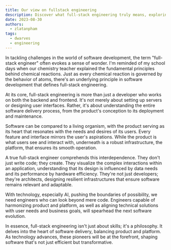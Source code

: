 ```yaml
---
title: Our view on fullstack engineering
description: Discover what full-stack engineering truly means, exploring how skilled developers blend frontend, backend, and infrastructure knowledge to create seamless, user-focused software solutions.
date: 2023-08-30
authors:
  - zlatanpham
tags:
  - dwarves
  - engineering
---
```


In tackling challenges in the world of software development, the term "full-stack engineer" often evokes a sense of wonder. I'm reminded of my school days when our chemistry teacher explained the fundamental principles behind chemical reactions. Just as every chemical reaction is governed by the behavior of atoms, there's an underlying principle in software development that defines full-stack engineering.

At its core, full-stack engineering is more than just a developer who works on both the backend and frontend. It's not merely about setting up servers or designing user interfaces. Rather, it's about understanding the entire software delivery process, from the product's conception to its deployment and maintenance.

Software can be compared to a living organism, with the product serving as its heart that resonates with the needs and desires of its users. Every feature and interface mirrors the user's aspirations. While the product is what users see and interact with, underneath is a robust infrastructure, the platform, that ensures its smooth operation.

A true full-stack engineer comprehends this interdependence. They don't just write code; they create. They visualize the complex interactions within an application, understanding that its design is influenced by data needs and its performance by hardware efficiency. They're not just developers; they're architects, designing resilient infrastructures that ensure software remains relevant and adaptable.

With technology, especially AI, pushing the boundaries of possibility, we need engineers who can look beyond mere code. Engineers capable of harmonizing product and platform, as well as aligning technical solutions with user needs and business goals, will spearhead the next software evolution.

In essence, full-stack engineering isn't just about skills; it's a philosophy. It delves into the heart of software delivery, balancing product and platform. As technology advances, these pioneers will be at the forefront, shaping software that's not just efficient but transformative.
